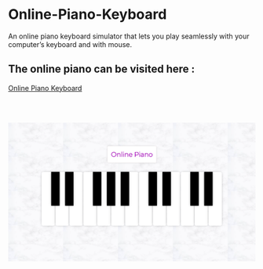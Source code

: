 # Online-Piano-Keyboard
An online piano keyboard simulator that lets you play seamlessly with your computer’s keyboard and with mouse.

## The online piano can be visited here :

[Online Piano Keyboard](https://piano.web.app)


<br>

<br>


![screen](Screenshot/screen.png)
